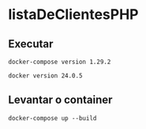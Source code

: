 # listaDeClientesPHP

## Executar

```
docker-compose version 1.29.2
```
```
docker version 24.0.5
```

## Levantar o container

```
docker-compose up --build
```
